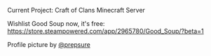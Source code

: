 Current Project: Craft of Clans Minecraft Server   
   
Wishlist Good Soup now, it's free:   
https://store.steampowered.com/app/2965780/Good_Soup/?beta=1

Profile picture by <a href="https://github.com/prepsure">@prepsure</a>

